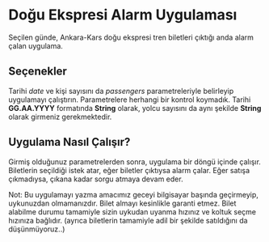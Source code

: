 # Doğu Ekspresi Alarm Uygulaması
Seçilen günde, Ankara-Kars doğu ekspresi tren biletleri çıktığı anda alarm çalan uygulama.

## Seçenekler
Tarihi *date* ve kişi sayısını da *passengers* parametreleriyle belirleyip uygulamayı çalıştırın. Parametrelere herhangi bir kontrol koymadık. Tarihi **GG.AA.YYYY** formatında **String** olarak, yolcu sayısını da aynı şekilde **String** olarak girmeniz gerekmektedir.

## Uygulama Nasıl Çalışır?
Girmiş olduğunuz parametrelerden sonra, uygulama bir döngü içinde çalışır. Biletlerin seçildiği istek atar, eğer biletler çıktıysa alarm çalar. Eğer satışa çıkmadıysa, çıkana kadar sorgu atmaya devam eder. 

Not: Bu uygulamayı yazma amacımız geceyi bilgisayar başında geçirmeyip, uykunuzdan olmamanızdır. Bilet almayı kesinlikle garanti etmez. Bilet alabilme durumu tamamiyle sizin uykudan uyanma hızınız ve koltuk seçme hızınıza bağlıdır. (ayrıca biletlerin tamamiyle adil bir şekilde satıldığını da düşünmüyoruz..)

